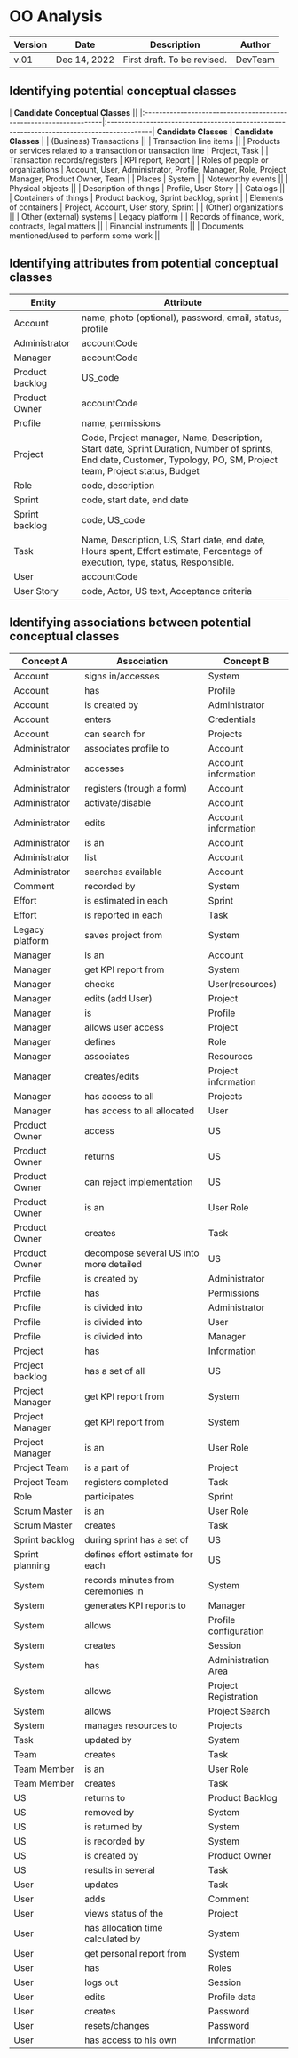 # OO Analysis

| **Version** | **Date**     | **Description**             | **Author** |
|-------------|--------------|-----------------------------|------------|
| v.01        | Dec 14, 2022 | First draft. To be revised. | DevTeam    |


## Identifying potential conceptual classes

| **Candidate Conceptual Classes**                                  || 
|:------------------------------------------------------------------|:------------------------------------------------------------------------------------------| **Candidate Classes**                                                                                                                   | **Candidate Classes**                                                                     |
| (Business) Transactions                                           ||
| Transaction line items                                            ||
| Products or services related to a transaction or transaction line | Project, Task                                                                             |
| Transaction records/registers                                     | KPI report, Report                                                                        |
| Roles of people or organizations                                  | Account, User, Administrator, Profile, Manager, Role, Project Manager, Product Owner, Team |
| Places                                                            | System                                                                                    |
| Noteworthy events                                                 ||
| Physical objects                                                  ||
| Description of things                                             | Profile, User Story                                                                       |
| Catalogs                                                          ||
| Containers of things                                              | Product backlog, Sprint backlog, sprint                                                   |
| Elements of containers                                            | Project, Account, User story, Sprint                                                      |
| (Other) organizations                                             ||
| Other (external) systems                                          | Legacy platform                                                                           |
| Records of finance, work, contracts, legal matters                ||
| Financial instruments                                             ||
| Documents mentioned/used to perform some work                     ||


## Identifying attributes from potential conceptual classes

| **Entity**      | **Attribute**                                                                                                                                                        |
|-----------------|----------------------------------------------------------------------------------------------------------------------------------------------------------------------|
| Account         | name, photo (optional), password, email, status, profile                                                                                                             |
| Administrator   | accountCode                                                                                                                                                          |
| Manager         | accountCode                                                                                                                                                          |
| Product backlog | US_code                                                                                                                                                              |
| Product Owner   | accountCode                                                                                                                                                          |
| Profile         | name, permissions                                                                                                                                                    |
| Project         | Code, Project manager, Name, Description, Start date, Sprint Duration, Number of sprints, End date, Customer, Typology, PO, SM, Project team, Project status, Budget |
| Role            | code, description                                                                                                                                                    |
| Sprint          | code, start date, end date                                                                                                                                           |
| Sprint backlog  | code, US_code                                                                                                                                                        |                                                                                                                                                       
| Task            | Name, Description, US, Start date, end date, Hours spent, Effort estimate, Percentage of execution, type, status, Responsible.                                       |
| User            | accountCode                                                                                                                                                          |
| User Story      | code, Actor, US text, Acceptance criteria                                                                                                                            |


## Identifying associations between potential conceptual classes

| Concept A       | Association                             | Concept B              |
|-----------------|-----------------------------------------|------------------------|
| Account         | signs in/accesses                       | System                 |
| Account         | has                                     | Profile                |
| Account         | is created by                           | Administrator          |
| Account         | enters                                  | Credentials            |
| Account         | can search for                          | Projects               |
| Administrator   | associates profile to                   | Account                |
| Administrator   | accesses                                | Account information    |
| Administrator   | registers (trough a form)               | Account                |
| Administrator   | activate/disable                        | Account                |
| Administrator   | edits                                   | Account information    |
| Administrator   | is an                                   | Account                |
| Administrator   | list                                    | Account                |
| Administrator   | searches available                      | Account                |
| Comment         | recorded by                             | System                 |
| Effort          | is estimated in each                    | Sprint                 |
| Effort          | is reported in each                     | Task                   |
| Legacy platform | saves project from                      | System                 |
| Manager         | is an                                   | Account                |
| Manager         | get KPI report from                     | System                 |
| Manager         | checks                                  | User(resources)        |
| Manager         | edits (add User)                        | Project                |
| Manager         | is                                      | Profile                |
| Manager         | allows user access                      | Project                |
| Manager         | defines                                 | Role                   |
| Manager         | associates                              | Resources              |
| Manager         | creates/edits                           | Project information    |
| Manager         | has access to all                       | Projects               |
| Manager         | has access to all allocated             | User                   |
| Product Owner   | access                                  | US                     |
| Product Owner   | returns                                 | US                     |
| Product Owner   | can reject implementation               | US                     |
| Product Owner   | is an                                   | User Role              |
| Product Owner   | creates                                 | Task                   |
| Product Owner   | decompose several US into more detailed | US                     |
| Profile         | is created by                           | Administrator          |
| Profile         | has                                     | Permissions            |
| Profile         | is divided into                         | Administrator          |
| Profile         | is divided into                         | User                   |
| Profile         | is divided into                         | Manager                |
| Project         | has                                     | Information            |
| Project backlog | has a set of all                        | US                     |
| Project Manager | get KPI report from                     | System                 |
| Project Manager | get KPI report from                     | System                 |
| Project Manager | is an                                   | User Role              |
| Project Team    | is a part of                            | Project                |
| Project Team    | registers completed                     | Task                   |
| Role            | participates                            | Sprint                 |
| Scrum Master    | is an                                   | User Role              |
| Scrum Master    | creates                                 | Task                   |
| Sprint backlog  | during sprint has a set of              | US                     |
| Sprint planning | defines effort estimate for each        | US                     |
| System          | records minutes from ceremonies in      | System                 |
| System          | generates KPI reports to                | Manager                |
| System          | allows                                  | Profile  configuration |
| System          | creates                                 | Session                |
| System          | has                                     | Administration Area    |
| System          | allows                                  | Project Registration   |
| System          | allows                                  | Project Search         |
| System          | manages resources to                    | Projects               |
| Task            | updated by                              | System                 |
| Team            | creates                                 | Task                   |
| Team Member     | is an                                   | User Role              |
| Team Member     | creates                                 | Task                   |
| US              | returns to                              | Product Backlog        |
| US              | removed by                              | System                 |
| US              | is returned by                          | System                 |
| US              | is recorded by                          | System                 |
| US              | is created by                           | Product Owner          |
| US              | results in several                      | Task                   |
| User            | updates                                 | Task                   |
| User            | adds                                    | Comment                |
| User            | views status of the                     | Project                |
| User            | has allocation time calculated by       | System                 |
| User            | get personal report from                | System                 |
| User            | has                                     | Roles                  |
| User            | logs out                                | Session                |
| User            | edits                                   | Profile data           |
| User            | creates                                 | Password               |
| User            | resets/changes                          | Password               |
| User            | has access to his own                   | Information            |